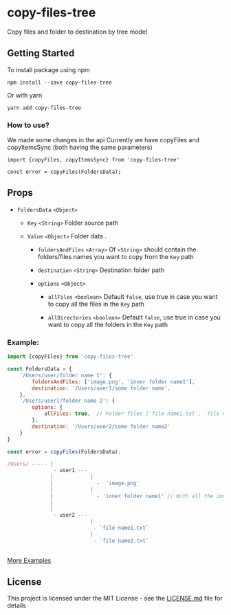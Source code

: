 # copy-files-tree

Copy files and folder to destination by tree model

## Getting Started

To install package using npm
```
npm install --save copy-files-tree
```
Or with yarn
```
yarn add copy-files-tree
```

### How to use?

We made some changes in the api
Currently we have copyFiles and copyItemsSync (both having the same parameters)

```
import {copyFiles, copyItemsSync} from 'copy-files-tree'

const error = copyFiles(FoldersData);
```

## Props

- `FoldersData` `<Object>`
  
  
  - `Key` `<String>` Folder source path
  
  - `Value` `<Object>` Folder data . 
  
    - `foldersAndFiles` `<Array>` Of `<String>` should contain the folders/files names you want to copy from the `Key` path 

    - `destination` `<String>` Destination folder path
    
    - `options` `<Object>` 
    
      - `allFiles` `<boolean>` Default `false`, use true in case you want to copy all the files in  the `Key` path 

      - `allDirectories` `<boolean>` Default `false`, use true in case you want to copy all the folders in  the `Key` path 



### Example:   

```js
import {copyFiles} from 'copy-files-tree'

const FoldersData = {
    '/Users/user/folder name 1': {
        foldersAndFiles: ['image.png', 'inner folder name1'],
        destination: '/Users/user1/some folder name',
    },
    '/Users/user1/folder name 2': {
        options: {
            allFiles: true,  // Folder files [`file name1.txt`, `file name2.txt`]
        },
        destination: '/Users/user2/some folder name2'
    }
}

const error = copyFiles(FoldersData);
```


```js
/Users/ ----- |
               - user1 ---
              |            |
              |              -  'image.png'
              |            |
              |              - 'inner folder name1' // With all the inner files and folders
              |
              |
               - user2 --- 
                           |
                            - `file name1.txt`
                           |
                            - `file name2.txt`
                            
```

[More Examples](example.js)

## License

This project is licensed under the MIT License - see the [LICENSE.md](LICENSE) file for details
